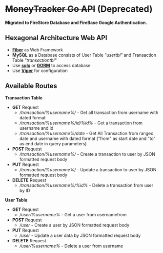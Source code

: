 # ~~MoneyTracker Go API~~ (Deprecated)

**Migrated to FireStore Database and FireBase Google Authentication.**

## Hexagonal Architecture Web API
- [**Fiber**](https://github.com/gofiber/fiber) as Web Framework
- **MySQL** as a Database consists of User Table _"usertbl"_ and Transaction Table _"transactiontbl"_
- Use [**sqlx**](https://github.com/jmoiron/sqlx) or [**GORM**]() to access database 
- Use [**Viper**](https://github.com/spf13/viper) for configuration

## Available Routes
**Transaction Table**
- **GET** Request
  - */transaction/%username%/* - Get all transaction from username with dated format
  - */transaction/%username%/id/%id%* - Get a transaction from username and id
  - */transaction/%username%/date* - Get All Transaction from ranged date and username with dated format ("from" as start date and "to" as end date in query parameters)
- **POST** Request
  - */transaction/%username%/* - Create a transaction to user by JSON formatted request body
- **PUT** Request
  - */transaction/%username%/* - Update a transaction to user by JSON formatted request body
- **DELETE** Request
  - */transaction/%username%/%id%* - Delete a transaction from user by ID

**User Table**
- **GET** Request
  - */user/%username%* - Get a user from usernamefrom 
- **POST** Request
  - */user* - Create a user by JSON formatted request body
- **PUT** Request
  - */user* - Update a user data by JSON formatted request body
- **DELETE** Request
  - */user/%username%* - Delete a user from username

  




